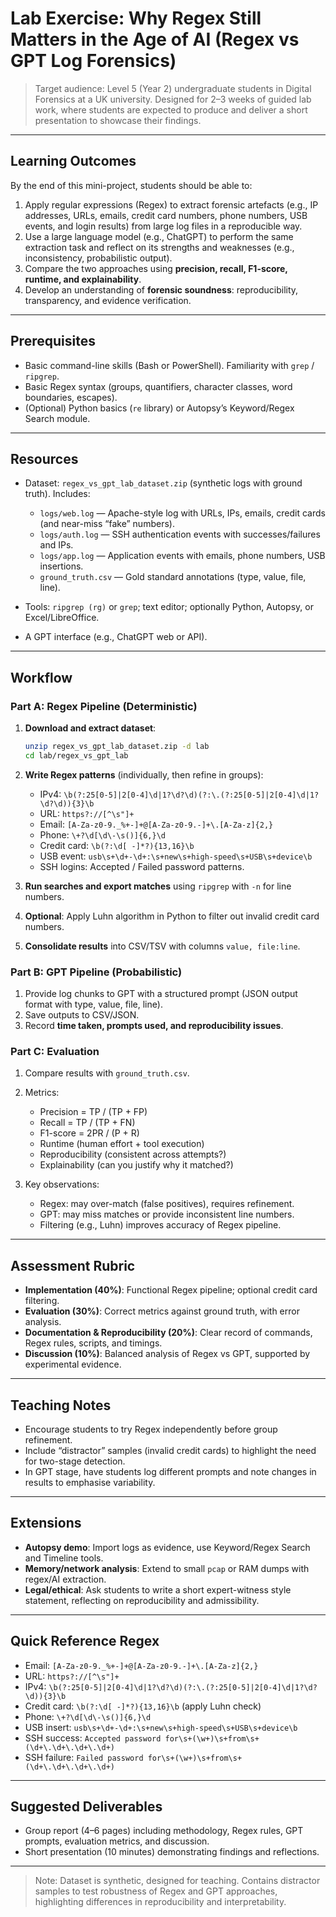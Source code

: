 # Lab Exercise: Why Regex Still Matters in the Age of AI (Regex vs GPT Log Forensics)

> Target audience: Level 5 (Year 2) undergraduate students in Digital Forensics at a UK university. Designed for 2–3 weeks of guided lab work, where students are expected to produce and deliver a short presentation to showcase their findings.
---

## Learning Outcomes

By the end of this mini-project, students should be able to:

1. Apply regular expressions (Regex) to extract forensic artefacts (e.g., IP addresses, URLs, emails, credit card numbers, phone numbers, USB events, and login results) from large log files in a reproducible way.
2. Use a large language model (e.g., ChatGPT) to perform the same extraction task and reflect on its strengths and weaknesses (e.g., inconsistency, probabilistic output).
3. Compare the two approaches using **precision, recall, F1-score, runtime, and explainability**.
4. Develop an understanding of **forensic soundness**: reproducibility, transparency, and evidence verification.

---

## Prerequisites

* Basic command-line skills (Bash or PowerShell). Familiarity with `grep` / `ripgrep`.
* Basic Regex syntax (groups, quantifiers, character classes, word boundaries, escapes).
* (Optional) Python basics (`re` library) or Autopsy’s Keyword/Regex Search module.

---

## Resources

* Dataset: `regex_vs_gpt_lab_dataset.zip` (synthetic logs with ground truth). Includes:

  * `logs/web.log` — Apache-style log with URLs, IPs, emails, credit cards (and near-miss “fake” numbers).
  * `logs/auth.log` — SSH authentication events with successes/failures and IPs.
  * `logs/app.log` — Application events with emails, phone numbers, USB insertions.
  * `ground_truth.csv` — Gold standard annotations (type, value, file, line).
* Tools: `ripgrep (rg)` or `grep`; text editor; optionally Python, Autopsy, or Excel/LibreOffice.
* A GPT interface (e.g., ChatGPT web or API).

---

## Workflow

### Part A: Regex Pipeline (Deterministic)

1. **Download and extract dataset**:

   ```bash
   unzip regex_vs_gpt_lab_dataset.zip -d lab
   cd lab/regex_vs_gpt_lab
   ```
2. **Write Regex patterns** (individually, then refine in groups):

   * IPv4: `\b(?:25[0-5]|2[0-4]\d|1?\d?\d)(?:\.(?:25[0-5]|2[0-4]\d|1?\d?\d)){3}\b`
   * URL: `https?://[^\s"]+`
   * Email: `[A-Za-z0-9._%+-]+@[A-Za-z0-9.-]+\.[A-Za-z]{2,}`
   * Phone: `\+?\d[\d\-\s()]{6,}\d`
   * Credit card: `\b(?:\d[ -]*?){13,16}\b`
   * USB event: `usb\s+\d+-\d+:\s+new\s+high-speed\s+USB\s+device\b`
   * SSH logins: Accepted / Failed password patterns.
3. **Run searches and export matches** using `ripgrep` with `-n` for line numbers.
4. **Optional**: Apply Luhn algorithm in Python to filter out invalid credit card numbers.
5. **Consolidate results** into CSV/TSV with columns `value, file:line`.

### Part B: GPT Pipeline (Probabilistic)

1. Provide log chunks to GPT with a structured prompt (JSON output format with type, value, file, line).
2. Save outputs to CSV/JSON.
3. Record **time taken, prompts used, and reproducibility issues**.

### Part C: Evaluation

1. Compare results with `ground_truth.csv`.
2. Metrics:

   * Precision = TP / (TP + FP)
   * Recall = TP / (TP + FN)
   * F1-score = 2PR / (P + R)
   * Runtime (human effort + tool execution)
   * Reproducibility (consistent across attempts?)
   * Explainability (can you justify why it matched?)
3. Key observations:

   * Regex: may over-match (false positives), requires refinement.
   * GPT: may miss matches or provide inconsistent line numbers.
   * Filtering (e.g., Luhn) improves accuracy of Regex pipeline.

---

## Assessment Rubric

* **Implementation (40%)**: Functional Regex pipeline; optional credit card filtering.
* **Evaluation (30%)**: Correct metrics against ground truth, with error analysis.
* **Documentation & Reproducibility (20%)**: Clear record of commands, Regex rules, scripts, and timings.
* **Discussion (10%)**: Balanced analysis of Regex vs GPT, supported by experimental evidence.

---

## Teaching Notes

* Encourage students to try Regex independently before group refinement.
* Include “distractor” samples (invalid credit cards) to highlight the need for two-stage detection.
* In GPT stage, have students log different prompts and note changes in results to emphasise variability.

---

## Extensions

* **Autopsy demo**: Import logs as evidence, use Keyword/Regex Search and Timeline tools.
* **Memory/network analysis**: Extend to small `pcap` or RAM dumps with regex/AI extraction.
* **Legal/ethical**: Ask students to write a short expert-witness style statement, reflecting on reproducibility and admissibility.

---

## Quick Reference Regex

* Email: `[A-Za-z0-9._%+-]+@[A-Za-z0-9.-]+\.[A-Za-z]{2,}`
* URL: `https?://[^\s"]+`
* IPv4: `\b(?:25[0-5]|2[0-4]\d|1?\d?\d)(?:\.(?:25[0-5]|2[0-4]\d|1?\d?\d)){3}\b`
* Credit card: `\b(?:\d[ -]*?){13,16}\b` (apply Luhn check)
* Phone: `\+?\d[\d\-\s()]{6,}\d`
* USB insert: `usb\s+\d+-\d+:\s+new\s+high-speed\s+USB\s+device\b`
* SSH success: `Accepted password for\s+(\w+)\s+from\s+(\d+\.\d+\.\d+\.\d+)`
* SSH failure: `Failed password for\s+(\w+)\s+from\s+(\d+\.\d+\.\d+\.\d+)`

---

## Suggested Deliverables

* Group report (4–6 pages) including methodology, Regex rules, GPT prompts, evaluation metrics, and discussion.
* Short presentation (10 minutes) demonstrating findings and reflections.

---

> Note: Dataset is synthetic, designed for teaching. Contains distractor samples to test robustness of Regex and GPT approaches, highlighting differences in reproducibility and interpretability.
